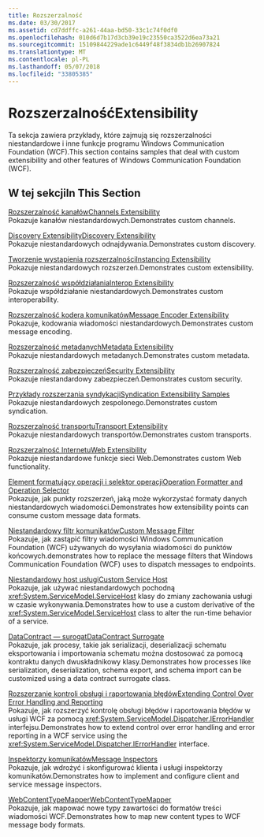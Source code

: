 ```yaml
---
title: Rozszerzalność
ms.date: 03/30/2017
ms.assetid: cd7ddffc-a261-44aa-bd50-33c1c74f0df0
ms.openlocfilehash: 010d6d7b17d3cb39e19c23550ca3522d6ea73a21
ms.sourcegitcommit: 15109844229ade1c6449f48f3834db1b26907824
ms.translationtype: MT
ms.contentlocale: pl-PL
ms.lasthandoff: 05/07/2018
ms.locfileid: "33805385"
---
```

# <a name="extensibility"></a><span data-ttu-id="ce55f-102">Rozszerzalność</span><span class="sxs-lookup"><span data-stu-id="ce55f-102">Extensibility</span></span>
<span data-ttu-id="ce55f-103">Ta sekcja zawiera przykłady, które zajmują się rozszerzalności niestandardowe i inne funkcje programu Windows Communication Foundation (WCF).</span><span class="sxs-lookup"><span data-stu-id="ce55f-103">This section contains samples that deal with custom extensibility and other features of Windows Communication Foundation (WCF).</span></span>  
  
## <a name="in-this-section"></a><span data-ttu-id="ce55f-104">W tej sekcji</span><span class="sxs-lookup"><span data-stu-id="ce55f-104">In This Section</span></span>  
 [<span data-ttu-id="ce55f-105">Rozszerzalność kanałów</span><span class="sxs-lookup"><span data-stu-id="ce55f-105">Channels Extensibility</span></span>](../../../../docs/framework/wcf/samples/channels-extensibility.md)  
 <span data-ttu-id="ce55f-106">Pokazuje kanałów niestandardowych.</span><span class="sxs-lookup"><span data-stu-id="ce55f-106">Demonstrates custom channels.</span></span>  
  
 [<span data-ttu-id="ce55f-107">Discovery Extensibility</span><span class="sxs-lookup"><span data-stu-id="ce55f-107">Discovery Extensibility</span></span>](../../../../docs/framework/wcf/samples/discovery-extensibility.md)  
 <span data-ttu-id="ce55f-108">Pokazuje niestandardowych odnajdywania.</span><span class="sxs-lookup"><span data-stu-id="ce55f-108">Demonstrates custom discovery.</span></span>  
  
 [<span data-ttu-id="ce55f-109">Tworzenie wystąpienia rozszerzalności</span><span class="sxs-lookup"><span data-stu-id="ce55f-109">Instancing Extensibility</span></span>](../../../../docs/framework/wcf/samples/instancing-extensibility.md)  
 <span data-ttu-id="ce55f-110">Pokazuje niestandardowych rozszerzeń.</span><span class="sxs-lookup"><span data-stu-id="ce55f-110">Demonstrates custom extensibility.</span></span>  
  
 [<span data-ttu-id="ce55f-111">Rozszerzalność współdziałania</span><span class="sxs-lookup"><span data-stu-id="ce55f-111">Interop Extensibility</span></span>](../../../../docs/framework/wcf/samples/interop-extensibility.md)  
 <span data-ttu-id="ce55f-112">Pokazuje współdziałanie niestandardowych.</span><span class="sxs-lookup"><span data-stu-id="ce55f-112">Demonstrates custom interoperability.</span></span>  
  
 [<span data-ttu-id="ce55f-113">Rozszerzalność kodera komunikatów</span><span class="sxs-lookup"><span data-stu-id="ce55f-113">Message Encoder Extensibility</span></span>](../../../../docs/framework/wcf/samples/message-encoder-extensibility.md)  
 <span data-ttu-id="ce55f-114">Pokazuje, kodowania wiadomości niestandardowych.</span><span class="sxs-lookup"><span data-stu-id="ce55f-114">Demonstrates custom message encoding.</span></span>  
  
 [<span data-ttu-id="ce55f-115">Rozszerzalność metadanych</span><span class="sxs-lookup"><span data-stu-id="ce55f-115">Metadata Extensibility</span></span>](../../../../docs/framework/wcf/samples/metadata-extensibility.md)  
 <span data-ttu-id="ce55f-116">Pokazuje niestandardowych metadanych.</span><span class="sxs-lookup"><span data-stu-id="ce55f-116">Demonstrates custom metadata.</span></span>  
  
 [<span data-ttu-id="ce55f-117">Rozszerzalność zabezpieczeń</span><span class="sxs-lookup"><span data-stu-id="ce55f-117">Security Extensibility</span></span>](../../../../docs/framework/wcf/samples/security-extensibility.md)  
 <span data-ttu-id="ce55f-118">Pokazuje niestandardowy zabezpieczeń.</span><span class="sxs-lookup"><span data-stu-id="ce55f-118">Demonstrates custom security.</span></span>  
  
 [<span data-ttu-id="ce55f-119">Przykłady rozszerzania syndykacji</span><span class="sxs-lookup"><span data-stu-id="ce55f-119">Syndication Extensibility Samples</span></span>](../../../../docs/framework/wcf/samples/syndication-extensibility-samples.md)  
 <span data-ttu-id="ce55f-120">Pokazuje niestandardowych zespolonego.</span><span class="sxs-lookup"><span data-stu-id="ce55f-120">Demonstrates custom syndication.</span></span>  
  
 [<span data-ttu-id="ce55f-121">Rozszerzalność transportu</span><span class="sxs-lookup"><span data-stu-id="ce55f-121">Transport Extensibility</span></span>](../../../../docs/framework/wcf/samples/transport-extensibility.md)  
 <span data-ttu-id="ce55f-122">Pokazuje niestandardowych transportów.</span><span class="sxs-lookup"><span data-stu-id="ce55f-122">Demonstrates custom transports.</span></span>  
  
 [<span data-ttu-id="ce55f-123">Rozszerzalność Internetu</span><span class="sxs-lookup"><span data-stu-id="ce55f-123">Web Extensibility</span></span>](../../../../docs/framework/wcf/samples/web-extensibility.md)  
 <span data-ttu-id="ce55f-124">Pokazuje niestandardowe funkcje sieci Web.</span><span class="sxs-lookup"><span data-stu-id="ce55f-124">Demonstrates custom Web functionality.</span></span>  
  
 [<span data-ttu-id="ce55f-125">Element formatujący operacji i selektor operacji</span><span class="sxs-lookup"><span data-stu-id="ce55f-125">Operation Formatter and Operation Selector</span></span>](../../../../docs/framework/wcf/samples/operation-formatter-and-operation-selector.md)  
 <span data-ttu-id="ce55f-126">Pokazuje, jak punkty rozszerzeń, jaką może wykorzystać formaty danych niestandardowych wiadomości.</span><span class="sxs-lookup"><span data-stu-id="ce55f-126">Demonstrates how extensibility points can consume custom message data formats.</span></span>  
  
 [<span data-ttu-id="ce55f-127">Niestandardowy filtr komunikatów</span><span class="sxs-lookup"><span data-stu-id="ce55f-127">Custom Message Filter</span></span>](../../../../docs/framework/wcf/samples/custom-message-filter.md)  
 <span data-ttu-id="ce55f-128">Pokazuje, jak zastąpić filtry wiadomości Windows Communication Foundation (WCF) używanych do wysyłania wiadomości do punktów końcowych.</span><span class="sxs-lookup"><span data-stu-id="ce55f-128">demonstrates how to replace the message filters that Windows Communication Foundation (WCF) uses to dispatch messages to endpoints.</span></span>  
  
 [<span data-ttu-id="ce55f-129">Niestandardowy host usługi</span><span class="sxs-lookup"><span data-stu-id="ce55f-129">Custom Service Host</span></span>](../../../../docs/framework/wcf/samples/custom-service-host.md)  
 <span data-ttu-id="ce55f-130">Pokazuje, jak używać niestandardowych pochodną <xref:System.ServiceModel.ServiceHost> klasy do zmiany zachowania usługi w czasie wykonywania.</span><span class="sxs-lookup"><span data-stu-id="ce55f-130">Demonstrates how to use a custom derivative of the <xref:System.ServiceModel.ServiceHost> class to alter the run-time behavior of a service.</span></span>  
  
 [<span data-ttu-id="ce55f-131">DataContract — surogat</span><span class="sxs-lookup"><span data-stu-id="ce55f-131">DataContract Surrogate</span></span>](../../../../docs/framework/wcf/samples/datacontract-surrogate.md)  
 <span data-ttu-id="ce55f-132">Pokazuje, jak procesy, takie jak serializacji, deserializacji schematu eksportowania i importowania schematu można dostosować za pomocą kontraktu danych dwuskładnikowy klasy.</span><span class="sxs-lookup"><span data-stu-id="ce55f-132">Demonstrates how processes like serialization, deserialization, schema export, and schema import can be customized using a data contract surrogate class.</span></span>  
  
 [<span data-ttu-id="ce55f-133">Rozszerzanie kontroli obsługi i raportowania błędów</span><span class="sxs-lookup"><span data-stu-id="ce55f-133">Extending Control Over Error Handling and Reporting</span></span>](../../../../docs/framework/wcf/samples/extending-control-over-error-handling-and-reporting.md)  
 <span data-ttu-id="ce55f-134">Pokazuje, jak rozszerzyć kontrolę obsługi błędów i raportowania błędów w usługi WCF za pomocą <xref:System.ServiceModel.Dispatcher.IErrorHandler> interfejsu.</span><span class="sxs-lookup"><span data-stu-id="ce55f-134">Demonstrates how to extend control over error handling and error reporting in a WCF service using the <xref:System.ServiceModel.Dispatcher.IErrorHandler> interface.</span></span>  
  
 [<span data-ttu-id="ce55f-135">Inspektorzy komunikatów</span><span class="sxs-lookup"><span data-stu-id="ce55f-135">Message Inspectors</span></span>](../../../../docs/framework/wcf/samples/message-inspectors.md)  
 <span data-ttu-id="ce55f-136">Pokazuje, jak wdrożyć i skonfigurować klienta i usługi inspektorzy komunikatów.</span><span class="sxs-lookup"><span data-stu-id="ce55f-136">Demonstrates how to implement and configure client and service message inspectors.</span></span>  
  
 [<span data-ttu-id="ce55f-137">WebContentTypeMapper</span><span class="sxs-lookup"><span data-stu-id="ce55f-137">WebContentTypeMapper</span></span>](../../../../docs/framework/wcf/samples/webcontenttypemapper-sample.md)  
 <span data-ttu-id="ce55f-138">Pokazuje, jak mapować nowe typy zawartości do formatów treści wiadomości WCF.</span><span class="sxs-lookup"><span data-stu-id="ce55f-138">Demonstrates how to map new content types to WCF message body formats.</span></span>
